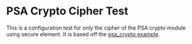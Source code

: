 # PSA Crypto Cipher Test

This is a configuration test for only the cipher of the PSA crypto module using
secure element.
It is based off the [psa_crypto example](../../../examples/advanced/psa_crypto/README.md).
